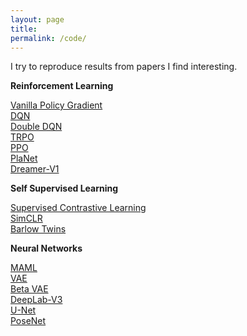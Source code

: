 ```yaml
---
layout: page
title: 
permalink: /code/
---
```


I try to reproduce results from papers I find interesting. 


**Reinforcement Learning** 

[Vanilla Policy Gradient](https://github.com/barlowtwin/Policy-Gradients/tree/main/Policy%20Gradient%20Algorithms/Vanilla%20Policy%20Gradient) <br>
[DQN](https://github.com/barlowtwin/DQN)<br>
[Double DQN](https://github.com/barlowtwin/Double-DQN)<br>
[TRPO](https://github.com/barlowtwin/Policy-Gradients/tree/main/Policy%20Gradient%20Algorithms/TRPO) <br>
[PPO](https://github.com/barlowtwin/Policy-Gradients/tree/main/Policy%20Gradient%20Algorithms/ppo)<br>
[PlaNet](https://github.com/barlowtwin/PlaNet) <br>
[Dreamer-V1](https://github.com/barlowtwin/Dreamer-V1) <br>


**Self Supervised Learning** <br>

[Supervised Contrastive Learning](https://github.com/barlowtwin/Supervised-Contrastive-Learning) </br>
[SimCLR](https://github.com/barlowtwin/SimCLR) </br>
[Barlow Twins](https://github.com/barlowtwin/Barlow-Twins) </br>



**Neural Networks** <br>

[MAML](https://github.com/barlowtwin/Model-Agnostic-Meta-Learning-MAML) </br>
[VAE](https://github.com/barlowtwin/Variational-Auto-Encoders) </br>
[Beta VAE](https://github.com/barlowtwin/beta-VAE) </br>
[DeepLab-V3](https://github.com/barlowtwin/Comma10k-Segmentation-using-DeepLabV3) </br>
[U-Net](https://github.com/barlowtwin/UNet) </br>
[PoseNet](https://github.com/barlowtwin/PoseNet-Implementation-for-Calib-Challenge) </br>


